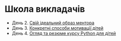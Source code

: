 # Школа викладачів

- День 2. [Свій ідеальний образ ментора](./ideal_mentor.md)
- День 3. [Конкретні способи мотивації дітей](./motovation.md)
- День 4. [Огляд та резюме курсу Python для дітей](./course_resume.md)
